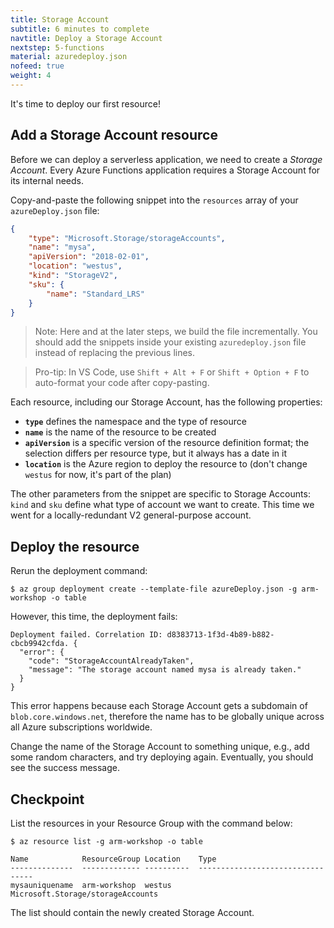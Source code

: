 ```yaml
---
title: Storage Account
subtitle: 6 minutes to complete
navtitle: Deploy a Storage Account
nextstep: 5-functions
material: azuredeploy.json
nofeed: true
weight: 4
---
```


It's time to deploy our first resource!

## Add a Storage Account resource

Before we can deploy a serverless application, we need to create a *Storage Account*. Every Azure Functions application requires a Storage Account for its internal needs.

Copy-and-paste the following snippet into the `resources` array of your `azureDeploy.json` file:

``` json
{
    "type": "Microsoft.Storage/storageAccounts",
    "name": "mysa",
    "apiVersion": "2018-02-01",
    "location": "westus",
    "kind": "StorageV2",
    "sku": {
        "name": "Standard_LRS"
    }
}
```

> Note: Here and at the later steps, we build the file incrementally. You should add the snippets inside your existing `azuredeploy.json` file instead of replacing the previous lines.

> Pro-tip: In VS Code, use `Shift + Alt + F` or `Shift + Option + F` to auto-format your code after copy-pasting.

Each resource, including our Storage Account, has the following properties:

- **`type`** defines the namespace and the type of resource
- **`name`** is the name of the resource to be created
- **`apiVersion`** is a specific version of the resource definition format; the selection differs per resource type, but it always has a date in it
- **`location`** is the Azure region to deploy the resource to (don't change `westus` for now, it's part of the plan)

The other parameters from the snippet are specific to Storage Accounts: `kind` and `sku` define what type of account we want to create. This time we went for a locally-redundant V2 general-purpose account.

## Deploy the resource

Rerun the deployment command:

```
$ az group deployment create --template-file azureDeploy.json -g arm-workshop -o table
```

However, this time, the deployment fails:

```
Deployment failed. Correlation ID: d8383713-1f3d-4b89-b882-cbcb9942cfda. {
  "error": {
    "code": "StorageAccountAlreadyTaken",
    "message": "The storage account named mysa is already taken."
  }
}
```

This error happens because each Storage Account gets a subdomain of `blob.core.windows.net`, therefore the name has to be globally unique across all Azure subscriptions worldwide.

Change the name of the Storage Account to something unique, e.g., add some random characters, and try deploying again. Eventually, you should see the success message.

## Checkpoint

List the resources in your Resource Group with the command below:

```
$ az resource list -g arm-workshop -o table

Name            ResourceGroup Location    Type
--------------  ------------- ----------  ---------------------------------
mysauniquename  arm-workshop  westus      Microsoft.Storage/storageAccounts
```

The list should contain the newly created Storage Account.
